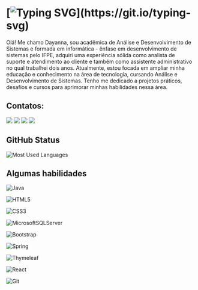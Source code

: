 
#  [![Typing SVG](https://readme-typing-svg.herokuapp.com?duration=5011&color=594157&center=falso&vCenter=falso&lines=👋+Olá!+Bem+Vindo+ao+meu+perfil...)](https://git.io/typing-svg)

Olá! Me chamo Dayanna, sou acadêmica de Análise e Desenvolvimento de Sistemas e formada em informática - ênfase em desenvolvimento de sistemas pelo IFPE, adquiri uma experiência sólida como analista de suporte e atendimento ao cliente e também como assistente administrativo no qual trabalhei dois anos. Atualmente, estou focada em ampliar minha educação e conhecimento na área de tecnologia, cursando Análise e Desenvolvimento de Sistemas. Tenho me dedicado a projetos práticos, desafios e cursos para aprimorar minhas habilidades nessa área.

## Contatos:

<div>
<a href="https://www.dio.me/users/day_claudino/" width="70" target="_blank"><img loading="lazy" src="https://hermes.digitalinnovation.one/assets/diome/logo-full.svg" target="_blank"></a>
<a href="https://www.instagram.com/dayclaudino/" target="_blank"><img loading="lazy" src="https://img.shields.io/badge/-Instagram-%23E4405F?style=for-the-badge&logo=instagram&logoColor=white" target="_blank"></a>
<a href = "mailto:day_claudino@hotmail.com"><img loading="lazy" src="https://img.shields.io/badge/Microsoft_Outlook-0078D4?style=for-the-badge&logo=microsoft-outlook&logoColor=white" target="_blank"></a>
<a href="https://www.linkedin.com/in/dayanna-claudino-04b108197/" target="_blank"><img loading="lazy" src="https://img.shields.io/badge/-LinkedIn-%230077B5?style=for-the-badge&logo=linkedin&logoColor=white" target="_blank"></a>   
</div>

## GitHub Status
![Most Used Languages](https://github-readme-stats-git-masterrstaa-rickstaa.vercel.app/api/top-langs/?username=elidianaandrade&bg_color=000&border_color=30A3DC&title_color=E94D5F&text_color=FFF) 



## Algumas habilidades
![Java](https://img.shields.io/badge/java-%23ED8B00.svg?style=for-the-badge&logo=openjdk&logoColor=white) 

![HTML5](https://img.shields.io/badge/html5-%23E34F26.svg?style=for-the-badge&logo=html5&logoColor=white) 

![CSS3](https://img.shields.io/badge/css3-%231572B6.svg?style=for-the-badge&logo=css3&logoColor=white)

![MicrosoftSQLServer](https://img.shields.io/badge/Microsoft%20SQL%20Server-CC2927?style=for-the-badge&logo=microsoft%20sql%20server&logoColor=white)

![Bootstrap](https://img.shields.io/badge/bootstrap-%238511FA.svg?style=for-the-badge&logo=bootstrap&logoColor=white)

![Spring](https://img.shields.io/badge/spring-%236DB33F.svg?style=for-the-badge&logo=spring&logoColor=white)

![Thymeleaf](https://img.shields.io/badge/Thymeleaf-%23005C0F.svg?style=for-the-badge&logo=Thymeleaf&logoColor=white)

![React](https://img.shields.io/badge/react-%2320232a.svg?style=for-the-badge&logo=react&logoColor=%2361DAFB) 

![Git](https://img.shields.io/badge/git-%23F05033.svg?style=for-the-badge&logo=git&logoColor=white)
